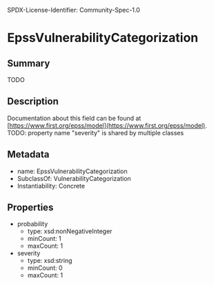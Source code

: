 SPDX-License-Identifier: Community-Spec-1.0

# EpssVulnerabilityCategorization

## Summary

TODO

## Description

Documentation about this field can be found at
[https://www.first.org/epss/model](https://www.first.org/epss/model).  
TODO: property name "severity" is shared by multiple classes

## Metadata

- name: EpssVulnerabilityCategorization
- SubclassOf: VulnerabilityCategorization
- Instantiability: Concrete

## Properties

- probability
  - type: xsd:nonNegativeInteger
  - minCount: 1
  - maxCount: 1
- severity
  - type: xsd:string
  - minCount: 0
  - maxCount: 1

